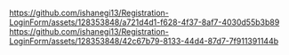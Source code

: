 https://github.com/ishanegi13/Registration-LoginForm/assets/128353848/a721d4d1-f628-4f37-8af7-4030d55b3b89
https://github.com/ishanegi13/Registration-LoginForm/assets/128353848/42c67b79-8133-44d4-87d7-7f911391144b
